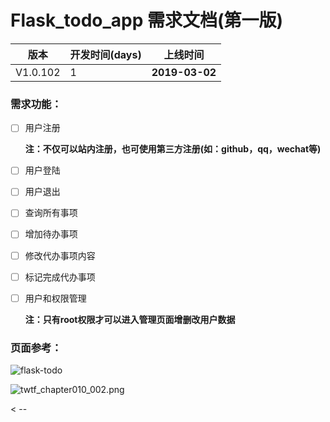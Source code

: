 # Flask_todo_app 需求文档(第一版)

| 版本     | 开发时间(days) | 上线时间       |
| -------- | -------------- | -------------- |
| V1.0.102 | 1              | **2019-03-02** |



### 需求功能：

- [ ] 用户注册


    **注：不仅可以站内注册，也可使用第三方注册(如：github，qq，wechat等)**

- [ ] 用户登陆

- [ ] 用户退出

- [ ] 查询所有事项

- [ ] 增加待办事项

- [ ] 修改代办事项内容

- [ ] 标记完成代办事项

- [ ] 用户和权限管理

  **注：只有root权限才可以进入管理页面增删改用户数据**



### 页面参考：

![flask-todo](https://i.imgur.com/aXIeP9K.png)

![twtf_chapter010_002.png](https://ooo.0o0.ooo/2016/05/29/574ab739927e1.png)



< --